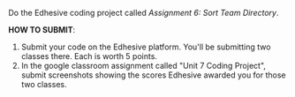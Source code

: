 Do the Edhesive coding project called _Assignment 6: Sort Team Directory_.

__HOW TO SUBMIT__:

1. Submit your code on the Edhesive platform. You'll be submitting two classes there. Each is worth 5 points.
1. In the google classroom assignment called "Unit 7 Coding Project", submit screenshots showing the scores Edhesive awarded you for those two classes.
